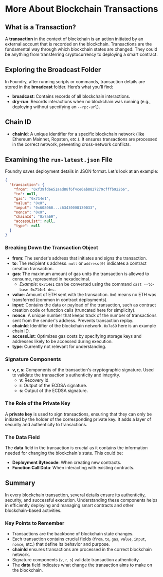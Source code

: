 
# More About Blockchain Transactions

## What is a Transaction?

A **transaction** in the context of blockchain is an action initiated by an external account that is recorded on the blockchain. Transactions are the fundamental way through which blockchain states are changed. They could be anything from transferring cryptocurrency to deploying a smart contract.

## Exploring the Broadcast Folder

In Foundry, after running scripts or commands, transaction details are stored in the **broadcast** folder. Here’s what you’ll find:
- **broadcast**: Contains records of all blockchain interactions.
- **dry-run**: Records interactions when no blockchain was running (e.g., deploying without specifying an `--rpc-url`).

## Chain ID

- **chainId**: A unique identifier for a specific blockchain network (like Ethereum Mainnet, Ropsten, etc.). It ensures transactions are processed in the correct network, preventing cross-network conflicts.

## Examining the `run-latest.json` File

Foundry saves deployment details in JSON format. Let's look at an example:

```json
{
  "transaction": {
    "from": "0xf39fd6e51aad88f6f4ce6ab8827279cfffb92266",
    "to": null,
    "gas": "0x714e1",
    "value": "0x0",
    "input": "0x608060...c63430008130033",
    "nonce": "0x0",
    "chainId": "0x7a69",
    "accessList": null,
    "type": null
  }
}
```

### Breaking Down the Transaction Object

- **from**: The sender's address that initiates and signs the transaction.
- **to**: The recipient's address. `null` or `address(0)` indicates a contract creation transaction.
- **gas**: The maximum amount of gas units the transaction is allowed to consume, represented in hexadecimal.
  - *Example*: `0x714e1` can be converted using the command `cast --to-base 0x714e1 dec`.
- **value**: Amount of ETH sent with the transaction. `0x0` means no ETH was transferred (common in contract deployments).
- **input**: Contains the data or payload of the transaction, such as contract creation code or function calls (truncated here for simplicity).
- **nonce**: A unique number that keeps track of the number of transactions sent from the sender's address. Prevents transaction replay.
- **chainId**: Identifier of the blockchain network. `0x7a69` here is an example chain ID.
- **accessList**: Optimizes gas costs by specifying storage keys and addresses likely to be accessed during execution.
- **type**: Currently not relevant for understanding.

### Signature Components

- **v, r, s**: Components of the transaction's cryptographic signature. Used to validate the transaction's authenticity and integrity.
  - **v**: Recovery id.
  - **r**: Output of the ECDSA signature.
  - **s**: Output of the ECDSA signature.

### The Role of the Private Key

A **private key** is used to sign transactions, ensuring that they can only be initiated by the holder of the corresponding private key. It adds a layer of security and authenticity to transactions.

### The Data Field

The **data** field in the transaction is crucial as it contains the information needed for changing the blockchain's state. This could be:
- **Deployment Bytecode**: When creating new contracts.
- **Function Call Data**: When interacting with existing contracts.

## Summary

In every blockchain transaction, several details ensure its authenticity, security, and successful execution. Understanding these components helps in efficiently deploying and managing smart contracts and other blockchain-based activities.

### Key Points to Remember
- Transactions are the backbone of blockchain state changes.
- Each transaction contains crucial fields (`from`, `to`, `gas`, `value`, `input`, `nonce`, etc.) that define its behavior and purpose.
- **chainId** ensures transactions are processed in the correct blockchain network.
- Signature components (`v`, `r`, `s`) validate transaction authenticity.
- The **data** field indicates what change the transaction aims to make on the blockchain.
```

